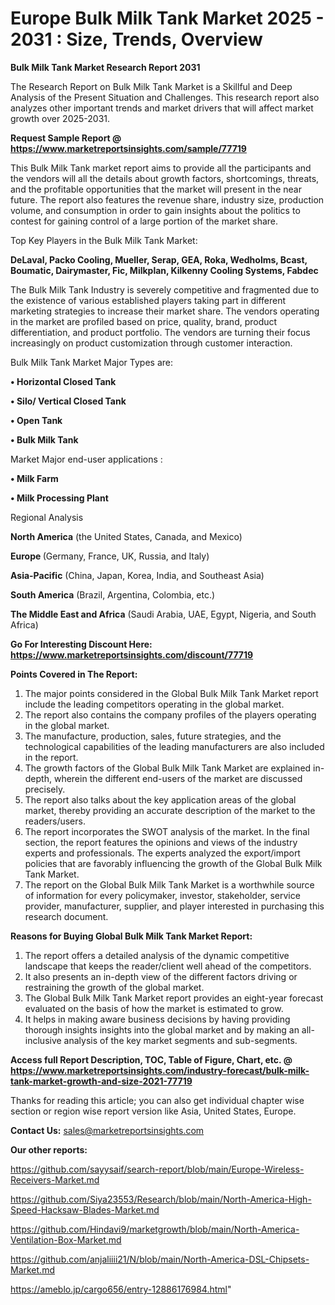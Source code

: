 # Europe Bulk Milk Tank Market 2025 - 2031 : Size, Trends, Overview

<strong>Bulk Milk Tank Market Research Report 2031</strong>

The Research Report on Bulk Milk Tank Market is a Skillful and Deep Analysis of the Present Situation and Challenges. This research report also analyzes other important trends and market drivers that will affect market growth over 2025-2031.

<strong>Request Sample Report @ <a href=https://www.marketreportsinsights.com/sample/77719>https://www.marketreportsinsights.com/sample/77719</a></strong>

This Bulk Milk Tank market report aims to provide all the participants and the vendors will all the details about growth factors, shortcomings, threats, and the profitable opportunities that the market will present in the near future. The report also features the revenue share, industry size, production volume, and consumption in order to gain insights about the politics to contest for gaining control of a large portion of the market share.

Top Key Players in the Bulk Milk Tank Market:

<strong>DeLaval, Packo Cooling, Mueller, Serap, GEA, Roka, Wedholms, Bcast, Boumatic, Dairymaster, Fic, Milkplan, Kilkenny Cooling Systems, Fabdec</strong>

The Bulk Milk Tank Industry is severely competitive and fragmented due to the existence of various established players taking part in different marketing strategies to increase their market share. The vendors operating in the market are profiled based on price, quality, brand, product differentiation, and product portfolio. The vendors are turning their focus increasingly on product customization through customer interaction.

Bulk Milk Tank Market Major Types are:

<strong>• Horizontal Closed Tank

• Silo/ Vertical Closed Tank

• Open Tank

• Bulk Milk Tank</strong>

Market Major end-user applications :

<strong>• Milk Farm

• Milk Processing Plant</strong>

Regional Analysis

</u><strong><b>North America</b></strong> (the United States, Canada, and Mexico)

<strong><b>Europe </b></strong>(Germany, France, UK, Russia, and Italy)

<strong><b>Asia-Pacific</b></strong> (China, Japan, Korea, India, and Southeast Asia)

<strong><b>South America</b></strong> (Brazil, Argentina, Colombia, etc.)

<strong><b>The Middle East and Africa</b></strong> (Saudi Arabia, UAE, Egypt, Nigeria, and South Africa)

<strong>Go For Interesting Discount Here: <a href=https://www.marketreportsinsights.com/discount/77719>https://www.marketreportsinsights.com/discount/77719</a></strong>

<strong>Points Covered in The Report:</strong>
<ol>
  <li>The major points considered in the Global Bulk Milk Tank Market report include the leading competitors operating in the global market.</li>
  <li>The report also contains the company profiles of the players operating in the global market.</li>
  <li>The manufacture, production, sales, future strategies, and the technological capabilities of the leading manufacturers are also included in the report.</li>
  <li>The growth factors of the Global Bulk Milk Tank Market are explained in-depth, wherein the different end-users of the market are discussed precisely.</li>
  <li>The report also talks about the key application areas of the global market, thereby providing an accurate description of the market to the readers/users.</li>
  <li>The report incorporates the SWOT analysis of the market. In the final section, the report features the opinions and views of the industry experts and professionals. The experts analyzed the export/import policies that are favorably influencing the growth of the Global Bulk Milk Tank Market.</li>
  <li>The report on the Global Bulk Milk Tank Market is a worthwhile source of information for every policymaker, investor, stakeholder, service provider, manufacturer, supplier, and player interested in purchasing this research document.</li>
</ol>
<strong>Reasons for Buying Global Bulk Milk Tank Market Report:</strong>

<ol>
  <li>The report offers a detailed analysis of the dynamic competitive landscape that keeps the reader/client well ahead of the competitors.</li>
  <li>It also presents an in-depth view of the different factors driving or restraining the growth of the global market.</li>
  <li>The Global Bulk Milk Tank Market report provides an eight-year forecast evaluated on the basis of how the market is estimated to grow.</li>
  <li>It helps in making aware business decisions by having providing thorough insights insights into the global market and by making an all-inclusive analysis of the key market segments and sub-segments.</li>
</ol>
<strong>Access full Report Description, TOC, Table of Figure, Chart, etc. @ <a href=https://www.marketreportsinsights.com/industry-forecast/bulk-milk-tank-market-growth-and-size-2021-77719>https://www.marketreportsinsights.com/industry-forecast/bulk-milk-tank-market-growth-and-size-2021-77719</a></strong>


Thanks for reading this article; you can also get individual chapter wise section or region wise report version like Asia, United States, Europe.

<strong>Contact Us:</strong>
sales@marketreportsinsights.com

<strong>Our other reports:</strong>

<a href=https://github.com/sayysaif/search-report/blob/main/Europe-Wireless-Receivers-Market.md>https://github.com/sayysaif/search-report/blob/main/Europe-Wireless-Receivers-Market.md</a>

<a href=https://github.com/Siya23553/Research/blob/main/North-America-High-Speed-Hacksaw-Blades-Market.md>https://github.com/Siya23553/Research/blob/main/North-America-High-Speed-Hacksaw-Blades-Market.md</a>

<a href=https://github.com/Hindavi9/marketgrowth/blob/main/North-America-Ventilation-Box-Market.md>https://github.com/Hindavi9/marketgrowth/blob/main/North-America-Ventilation-Box-Market.md</a>

<a href=https://github.com/anjaliiii21/N/blob/main/North-America-DSL-Chipsets-Market.md>https://github.com/anjaliiii21/N/blob/main/North-America-DSL-Chipsets-Market.md</a>

<a href=https://ameblo.jp/cargo656/entry-12886176984.html>https://ameblo.jp/cargo656/entry-12886176984.html</a>"
